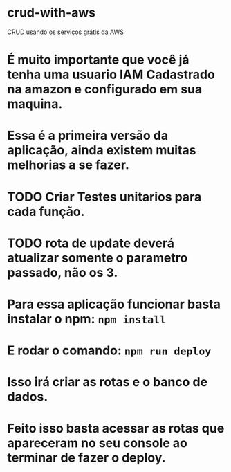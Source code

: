 # crud-with-aws
CRUD usando os serviços grátis da AWS
# É muito importante que você já tenha uma usuario IAM Cadastrado na amazon e configurado em sua maquina.

# Essa é a primeira versão da aplicação, ainda existem muitas melhorias a se fazer.
# TODO Criar Testes unitarios para cada função.
# TODO rota de update deverá atualizar somente o parametro passado, não os 3. 

# Para essa aplicação funcionar basta instalar o npm: `npm install`

# E rodar o comando: `npm run deploy`

# Isso irá criar as rotas e o banco de dados.

# Feito isso basta acessar as rotas que apareceram no seu console ao terminar de fazer o deploy.
